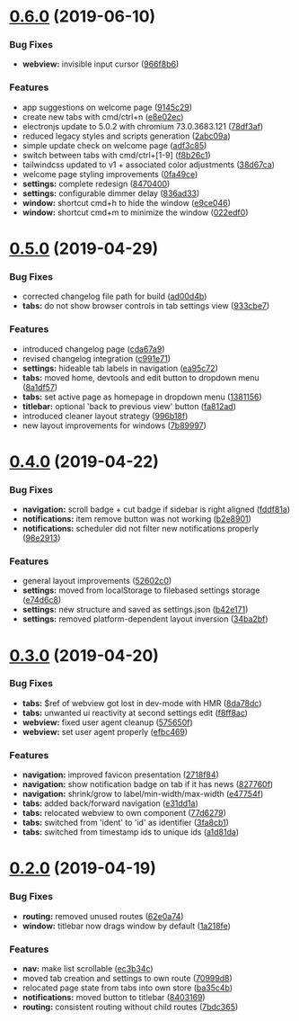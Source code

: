 # [0.6.0](https://github.com/pigmentapp/pigment/compare/0.5.0...0.6.0) (2019-06-10)


### Bug Fixes

* **webview:** invisible input cursor ([966f8b6](https://github.com/pigmentapp/pigment/commit/966f8b6))


### Features

* app suggestions on welcome page ([9145c29](https://github.com/pigmentapp/pigment/commit/9145c29))
* create new tabs with cmd/ctrl+n ([e8e02ec](https://github.com/pigmentapp/pigment/commit/e8e02ec))
* electronjs update to 5.0.2 with chromium 73.0.3683.121 ([78df3af](https://github.com/pigmentapp/pigment/commit/78df3af))
* reduced legacy styles and scripts generation ([2abc09a](https://github.com/pigmentapp/pigment/commit/2abc09a))
* simple update check on welcome page ([adf3c85](https://github.com/pigmentapp/pigment/commit/adf3c85))
* switch between tabs with cmd/ctrl+[1-9] ([f8b26c1](https://github.com/pigmentapp/pigment/commit/f8b26c1))
* tailwindcss updated to v1 + associated color adjustments ([38d67ca](https://github.com/pigmentapp/pigment/commit/38d67ca))
* welcome page styling improvements ([0fa49ce](https://github.com/pigmentapp/pigment/commit/0fa49ce))
* **settings:** complete redesign ([8470400](https://github.com/pigmentapp/pigment/commit/8470400))
* **settings:** configurable dimmer delay ([836ad33](https://github.com/pigmentapp/pigment/commit/836ad33))
* **window:** shortcut cmd+h to hide the window ([e9ce046](https://github.com/pigmentapp/pigment/commit/e9ce046))
* **window:** shortcut cmd+m to minimize the window ([022edf0](https://github.com/pigmentapp/pigment/commit/022edf0))

# [0.5.0](https://gitlab.com/herteleo/pigment/compare/0.4.0...0.5.0) (2019-04-29)


### Bug Fixes

* corrected changelog file path for build ([ad00d4b](https://gitlab.com/herteleo/pigment/commit/ad00d4b))
* **tabs:** do not show browser controls in tab settings view ([933cbe7](https://gitlab.com/herteleo/pigment/commit/933cbe7))


### Features

* introduced changelog page ([cda67a9](https://gitlab.com/herteleo/pigment/commit/cda67a9))
* revised changelog integration ([c991e71](https://gitlab.com/herteleo/pigment/commit/c991e71))
* **settings:** hideable tab labels in navigation ([ea95c72](https://gitlab.com/herteleo/pigment/commit/ea95c72))
* **tabs:** moved home, devtools and edit button to dropdown menu ([8a1df57](https://gitlab.com/herteleo/pigment/commit/8a1df57))
* **tabs:** set active page as homepage in dropdown menu ([1381156](https://gitlab.com/herteleo/pigment/commit/1381156))
* **titlebar:** optional 'back to previous view' button ([fa812ad](https://gitlab.com/herteleo/pigment/commit/fa812ad))
* introduced cleaner layout strategy ([996b18f](https://gitlab.com/herteleo/pigment/commit/996b18f))
* new layout improvements for windows ([7b89997](https://gitlab.com/herteleo/pigment/commit/7b89997))

# [0.4.0](https://gitlab.com/herteleo/pigment/compare/0.3.0...0.4.0) (2019-04-22)


### Bug Fixes

* **navigation:** scroll badge + cut badge if sidebar is right aligned ([fddf81a](https://gitlab.com/herteleo/pigment/commit/fddf81a))
* **notifications:** item remove button was not working ([b2e8901](https://gitlab.com/herteleo/pigment/commit/b2e8901))
* **notifications:** scheduler did not filter new notifications properly ([98e2913](https://gitlab.com/herteleo/pigment/commit/98e2913))


### Features

* general layout improvements ([52602c0](https://gitlab.com/herteleo/pigment/commit/52602c0))
* **settings:** moved from localStorage to filebased settings storage ([e74d6c8](https://gitlab.com/herteleo/pigment/commit/e74d6c8))
* **settings:** new structure and saved as settings.json ([b42e171](https://gitlab.com/herteleo/pigment/commit/b42e171))
* **settings:** removed platform-dependent layout inversion ([34ba2bf](https://gitlab.com/herteleo/pigment/commit/34ba2bf))

# [0.3.0](https://gitlab.com/herteleo/pigment/compare/0.2.0...0.3.0) (2019-04-20)


### Bug Fixes

* **tabs:** $ref of webview got lost in dev-mode with HMR ([8da78dc](https://gitlab.com/herteleo/pigment/commit/8da78dc))
* **tabs:** unwanted ui reactivity at second settings edit ([f8ff8ac](https://gitlab.com/herteleo/pigment/commit/f8ff8ac))
* **webview:** fixed user agent cleanup ([575650f](https://gitlab.com/herteleo/pigment/commit/575650f))
* **webview:** set user agent properly ([efbc469](https://gitlab.com/herteleo/pigment/commit/efbc469))


### Features

* **navigation:** improved favicon presentation ([2718f84](https://gitlab.com/herteleo/pigment/commit/2718f84))
* **navigation:** show notification badge on tab if it has news ([827760f](https://gitlab.com/herteleo/pigment/commit/827760f))
* **navigation:** shrink/grow to label/min-width/max-width ([e47754f](https://gitlab.com/herteleo/pigment/commit/e47754f))
* **tabs:** added back/forward navigation ([e31dd1a](https://gitlab.com/herteleo/pigment/commit/e31dd1a))
* **tabs:** relocated webview to own component ([77d6279](https://gitlab.com/herteleo/pigment/commit/77d6279))
* **tabs:** switched from 'ident' to 'id' as identifier ([3fa8cb1](https://gitlab.com/herteleo/pigment/commit/3fa8cb1))
* **tabs:** switched from timestamp ids to unique ids ([a1d81da](https://gitlab.com/herteleo/pigment/commit/a1d81da))

# [0.2.0](https://gitlab.com/herteleo/pigment/compare/0.1.0...0.2.0) (2019-04-19)


### Bug Fixes

* **routing:** removed unused routes ([62e0a74](https://gitlab.com/herteleo/pigment/commit/62e0a74))
* **window:** titlebar now drags window by default ([1a218fe](https://gitlab.com/herteleo/pigment/commit/1a218fe))


### Features

* **nav:** make list scrollable ([ec3b34c](https://gitlab.com/herteleo/pigment/commit/ec3b34c))
* moved tab creation and settings to own route ([70999d8](https://gitlab.com/herteleo/pigment/commit/70999d8))
* relocated page state from tabs into own store ([ba35c4b](https://gitlab.com/herteleo/pigment/commit/ba35c4b))
* **notifications:** moved button to titlebar ([8403169](https://gitlab.com/herteleo/pigment/commit/8403169))
* **routing:** consistent routing without child routes ([7bdc365](https://gitlab.com/herteleo/pigment/commit/7bdc365))
